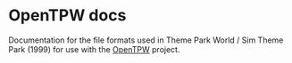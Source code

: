 # OpenTPW docs

Documentation for the file formats used in Theme Park World / Sim Theme Park (1999) for use with the [OpenTPW](https://github.com/ThemeParkWorld/OpenTPW) project.
